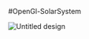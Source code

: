 #OpenGl-SolarSystem

![Untitled design](https://github.com/user-attachments/assets/07b1dede-2e07-4f9e-bd62-f511c5af453e)
